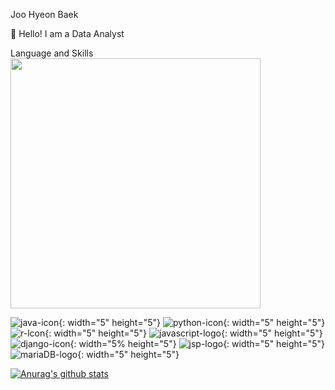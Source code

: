 Joo Hyeon Baek

👋 Hello! I am a Data Analyst

Language and Skills
<img src = "https://user-images.githubusercontent.com/52616995/114301930-ca863e00-9b01-11eb-9ae1-dd745a8a6ac0.png" width="400px">

![java-icon](https://user-images.githubusercontent.com/52616995/114301930-ca863e00-9b01-11eb-9ae1-dd745a8a6ac0.png){: width="5" height="5"}
![python-icon](https://user-images.githubusercontent.com/52616995/114301938-d114b580-9b01-11eb-876f-f7d72e835f0b.png){: width="5" height="5"}
![r-lcon](https://user-images.githubusercontent.com/52616995/114301943-d5d96980-9b01-11eb-832e-6497a5ea59ae.png){: width="5" height="5"}
![javascript-logo](https://user-images.githubusercontent.com/52616995/114301949-dbcf4a80-9b01-11eb-8bfd-d05493cd567c.png){: width="5" height="5"}
![django-icon](https://user-images.githubusercontent.com/52616995/114301950-de31a480-9b01-11eb-92c8-c9c7b2ccda42.png){: width="5% height="5"}
![jsp-logo](https://user-images.githubusercontent.com/52616995/114301953-df62d180-9b01-11eb-975e-5f52711c1618.png){: width="5" height="5"}
![mariaDB-logo](https://user-images.githubusercontent.com/52616995/114301957-e4c01c00-9b01-11eb-90a5-3c249b95a13a.jpg){: width="5" height="5"}



<!--
**JoohyeonBaek/JoohyeonBaek** is a ✨ _special_ ✨ repository because its `README.md` (this file) appears on your GitHub profile.

Here are some ideas to get you started:

- 🔭 I’m currently working on ...
- 🌱 I’m currently learning ...
- 👯 I’m looking to collaborate on ...
- 🤔 I’m looking for help with ...
- 💬 Ask me about ...
- 📫 How to reach me: ...
- 😄 Pronouns: ...
- ⚡ Fun fact: ...
-->


[![Anurag's github stats](https://github-readme-stats.vercel.app/api?username=JooHyeonBaek&theme=dark)](https://github.com/anuraghazra/github-readme-stats)

